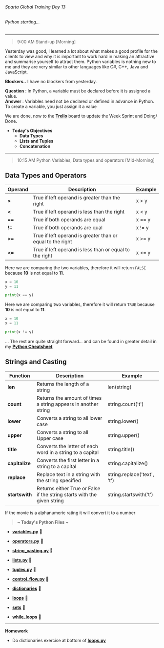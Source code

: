 ###### Sparta Global Training Day 13
###### Python starting...
___

> 9:00 AM Stand-up [Morning]

Yesterday was good, I learned a lot about what makes a good profile for the clients to view and why
it is important to work hard in making an attractive and summarise yourself to attract them. Python 
variables is nothing new to me and they are very similar to other languages like C#, C++, Java and JavaScript.

**Blockers..** I have no blockers from yesterday. 

**Question** : In Python, a variable must be declared before it is assigned a value.
<br>**Answer** : Variables need not be declared or defined in advance in Python. To create a variable, you just assign it a value

We are done, now to the [**Trello**](https://trello.com/b/eZdQiVQU/engineering-67) board to update the Week Sprint and Doing/ Done.

* **Today's Objectives**
    * **Data Types**
    * **Lists and Tuples**
    * **Concatenation**
    
___

> 10:15 AM Python Variables, Data types and operators [Mid-Morning]
    
## Data Types and Operators

| Operand | Description                                                | Example |
|---------|------------------------------------------------------------|---------|
| **>**       | True if left operand is greater than the right             | x > y   |
| **<**       | True if left operand is less than the right                | x < y   |
| **==**      | True if both operands are equal                            | x == y  |
| **!=**      | True if both operands are qual                             | x != y  |
| **>=**      | True if left operand is greater than or equal to the right | x >= y  |
| **<=**      | True if left operand is less than or equal to the right    | x <= y  |
Here we are comparing the two variables, therefore it will return `FALSE` because **10** is not equal to **11**.
```python
x = 10 
y = 11 

print(x == y)
```

Here we are comparing two variables, therefore it will return `TRUE` because **10** is not equal to **11**.
```python
x = 10
x = 11

print(x != y)
```

... The rest are quite straight forward... and can be found in greater detail in my [**Python Cheatsheet**](W3Schools-Python-CheatSheet.md)


## Strings and Casting

| Function   | Description                                                             | Example                     |
|------------|-------------------------------------------------------------------------|-----------------------------|
| **len**        | Returns the length of a string                                          | len(string)                 |
| **count**      | Returns the amount of times a string appears in another string          | string.count('t')           |
| **lower**      | Converts a string to all lower case                                     | string.lower()              |
| **upper**      | Converts a string to all Upper case                                     | string.upper()              |
| **title**      | Converts the letter of each word in a string to a capital               | string.title()              |
| **capitalize** | Converts the first letter in a string to a capital                      | string.capitalize()         |
| **replace**    | Replace text in a string with the string specified                      | string.replace('text', 't') |
| **startswith** | Returns either True or False if the string starts with the given string | string.startswith('t')      |

If the movie is a alphanumeric rating it will convert it to a number

> **~ Today's Python Files ~** <br>
* [**variables.py**](../../Python-Files/Revision-Files/variables.py) :page_with_curl:

* [**operators.py**](../../Python-Files/Revision-Files/operators.py) :page_with_curl:

* [**string_casting.py**](../../Python-Files/Revision-Files/strings.py) :page_with_curl:

* [**lists.py**](../../Python-Files/Revision-Files/lists.py) :page_with_curl:

* [**tuples.py**](../../Python-Files/Revision-Files/tuples.py) :page_with_curl:

* [**control_flow.py**](../../Python-Files/Revision-Files/control_flow.py) :page_with_curl:

* [**dictionaries**](../../Python-Files/Revision-Files/dictionaries.py) :page_with_curl:

* [**loops**](../../Python-Files/Revision-Files/loops.py) :page_with_curl:

* [**sets**](../../Python-Files/Revision-Files/sets.py) :page_with_curl:

* [**while_loops**](../../Python-Files/Revision-Files/while_loop.py) :page_with_curl:

___
**Homework**
* Do dictionaries exercise at bottom of [**loops.py**](/Python-Files/Revision-Files/loops.py)

